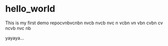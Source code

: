 # hello_world
This is my first demo repocvnbvcnbn
nvcb
nvcb
nvc
n
vcbn
vn
vbn
cvbn
cv
ncvb
nvc
nb

yayaya...
